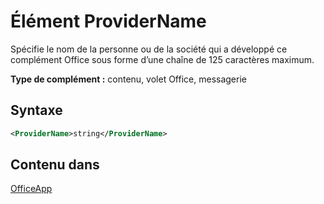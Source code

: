 # <a name="providername-element"></a>Élément ProviderName

Spécifie le nom de la personne ou de la société qui a développé ce complément Office sous forme d’une chaîne de 125 caractères maximum.

**Type de complément :** contenu, volet Office, messagerie

## <a name="syntax"></a>Syntaxe

```XML
<ProviderName>string</ProviderName>
```

## <a name="contained-in"></a>Contenu dans

[OfficeApp](officeapp.md)

